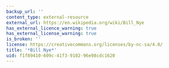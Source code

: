 ```yaml
---
backup_url: ''
content_type: external-resource
external_url: https://en.wikipedia.org/wiki/Bill_Nye
has_external_licence_warning: true
has_external_license_warning: true
is_broken: ''
license: https://creativecommons.org/licenses/by-nc-sa/4.0/
title: '*Bill Nye*'
uid: f1f89410-609c-41f3-9102-96e98cdc1620
---
```

